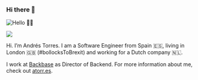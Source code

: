 ### Hi there 👋

![Hello 👋🏻](https://media-exp1.licdn.com/dms/image/C4D16AQEkjqR2SZA39A/profile-displaybackgroundimage-shrink_200_800/0?e=1599696000&v=beta&t=beBjSQVj5LjsMXowbfdsZTfVq6rqP5ajyqjKOKtbOkw)

<img src="https://visitor-badge.glitch.me/badge?page_id=torrespro.visitor-badge">

Hi. I’m Andrés Torres. I am a Software Engineer from Spain 🇪🇸, living in London 🇬🇧 (#bollocksToBrexit) and working for a Dutch company 🇳🇱.

I work at [Backbase](www.backbase.com) as Director of Backend. For more information about me,
check out [atorr.es](http://atorr.es/).

<!--
**torrespro/torrespro** is a ✨ _special_ ✨ repository because its `README.md` (this file) appears on your GitHub profile.

Here are some ideas to get you started:

- 🔭 I’m currently working on ...
- 🌱 I’m currently learning ...
- 👯 I’m looking to collaborate on ...
- 🤔 I’m looking for help with ...
- 💬 Ask me about ...
- 📫 How to reach me: ...
- 😄 Pronouns: ...
- ⚡ Fun fact: ...
-->
